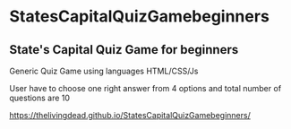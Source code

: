 # StatesCapitalQuizGamebeginners
## State's Capital Quiz Game for beginners 

Generic Quiz Game using languages HTML/CSS/Js

User have to choose one right answer from 4 options and total number of questions are 10

https://thelivingdead.github.io/StatesCapitalQuizGamebeginners/

